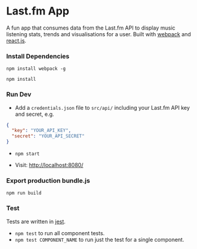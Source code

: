Last.fm App
======================

A fun app that consumes data from the Last.fm API to display music listening stats, trends and visualisations for a user. Built with [webpack](https://github.com/webpack/webpack) and [react.js](https://github.com/facebook/react).

### Install Dependencies

`npm install webpack -g`

`npm install`

### Run Dev

* Add a `credentials.json` file to `src/api/` including your Last.fm API key and secret, e.g.

```json
{
  "key": "YOUR_API_KEY",
  "secret": "YOUR_API_SECRET"
}
```

* `npm start`

* Visit: [http://localhost:8080/](http://localhost:8080/)

### Export production bundle.js

`npm run build`


### Test

Tests are written in [jest](https://github.com/facebook/jest).

- `npm test` to run all component tests.
- `npm test COMPONENT_NAME` to run just the test for a single component.
